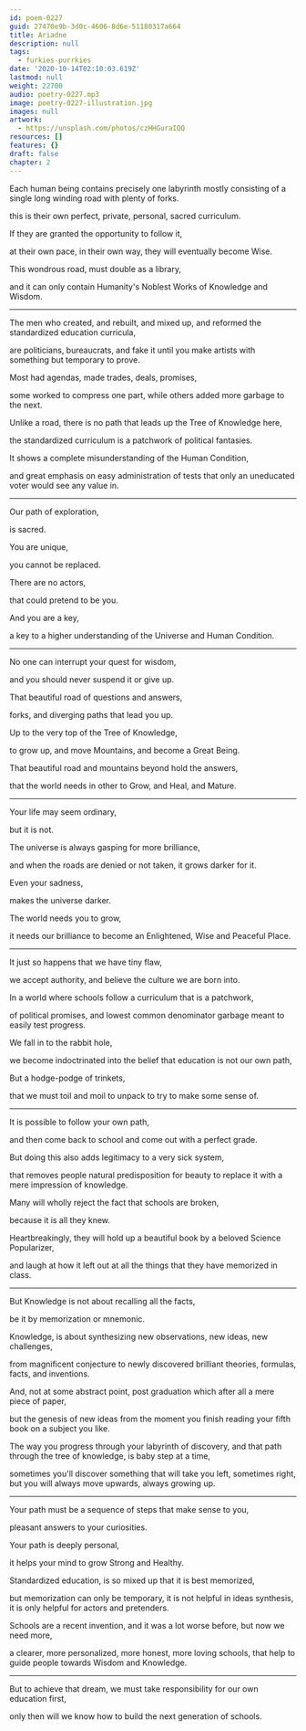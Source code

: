 ```yaml
---
id: poem-0227
guid: 27470e9b-3d0c-4606-8d6e-51180317a664
title: Ariadne
description: null
tags:
  - furkies-purrkies
date: '2020-10-14T02:10:03.619Z'
lastmod: null
weight: 22700
audio: poetry-0227.mp3
image: poetry-0227-illustration.jpg
images: null
artwork:
  - https://unsplash.com/photos/czHHGuraIQQ
resources: []
features: {}
draft: false
chapter: 2
---
```


Each human being contains precisely one labyrinth mostly consisting of a single long winding road with plenty of forks.

this is their own perfect, private, personal, sacred curriculum.

If they are granted the opportunity to follow it,

at their own pace, in their own way, they will eventually become Wise.

This wondrous road, must double as a library,

and it can only contain Humanity's Noblest Works of Knowledge and Wisdom.

---

The men who created, and rebuilt, and mixed up, and reformed the standardized education curricula,

are politicians, bureaucrats, and fake it until you make artists with something but temporary to prove.

Most had agendas, made trades, deals, promises,

some worked to compress one part, while others added more garbage to the next.

Unlike a road, there is no path that leads up the Tree of Knowledge here,

the standardized curriculum is a patchwork of political fantasies.

It shows a complete misunderstanding of the Human Condition,

and great emphasis on easy administration of tests that only an uneducated voter would see any value in.

---

Our path of exploration,

is sacred.

You are unique,

you cannot be replaced.

There are no actors,

that could pretend to be you.

And you are a key,

a key to a higher understanding of the Universe and Human Condition.

---

No one can interrupt your quest for wisdom,

and you should never suspend it or give up.

That beautiful road of questions and answers,

forks, and diverging paths that lead you up.

Up to the very top of the Tree of Knowledge,

to grow up, and move Mountains, and become a Great Being.

That beautiful road and mountains beyond hold the answers,

that the world needs in other to Grow, and Heal, and Mature.

---

Your life may seem ordinary,

but it is not.

The universe is always gasping for more brilliance,

and when the roads are denied or not taken, it grows darker for it.

Even your sadness,

makes the universe darker.

The world needs you to grow,

it needs our brilliance to become an Enlightened, Wise and Peaceful Place.

---

It just so happens that we have tiny flaw,

we accept authority, and believe the culture we are born into.

In a world where schools follow a curriculum that is a patchwork,

of political promises, and lowest common denominator garbage meant to easily test progress.

We fall in to the rabbit hole,

we become indoctrinated into the belief that education is not our own path,

But a hodge-podge of trinkets,

that we must toil and moil to unpack to try to make some sense of.

---

It is possible to follow your own path,

and then come back to school and come out with a perfect grade.

But doing this also adds legitimacy to a very sick system,

that removes people natural predisposition for beauty to replace it with a mere impression of knowledge.

Many will wholly reject the fact that schools are broken,

because it is all they knew.

Heartbreakingly, they will hold up a beautiful book by a beloved Science Popularizer,

and laugh at how it left out at all the things that they have memorized in class.

---

But Knowledge is not about recalling all the facts,

be it by memorization or mnemonic.

Knowledge, is about synthesizing new observations, new ideas, new challenges,

from magnificent conjecture to newly discovered brilliant theories, formulas, facts, and inventions.

And, not at some abstract point, post graduation which after all a mere piece of paper,

but the genesis of new ideas from the moment you finish reading your fifth book on a subject you like.

The way you progress through your labyrinth of discovery, and that path through the tree of knowledge, is baby step at a time,

sometimes you'll discover something that will take you left, sometimes right, but you will always move upwards, always growing up.

---

Your path must be a sequence of steps that make sense to you,

pleasant answers to your curiosities.

Your path is deeply personal,

it helps your mind to grow Strong and Healthy.

Standardized education, is so mixed up that it is best memorized,

but memorization can only be temporary, it is not helpful in ideas synthesis, it is only helpful for actors and pretenders.

Schools are a recent invention, and it was a lot worse before, but now we need more,

a clearer, more personalized, more honest, more loving schools, that help to guide people towards Wisdom and Knowledge.

---

But to achieve that dream, we must take responsibility for our own education first,

only then will we know how to build the next generation of schools.
